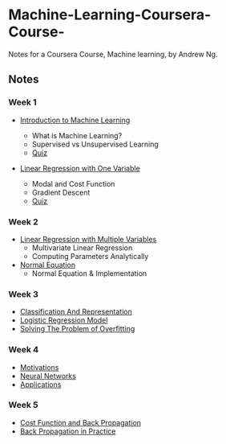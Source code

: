 # Machine-Learning-Coursera-Course-
Notes for a Coursera Course, Machine learning, by Andrew Ng.


## Notes

### Week 1
 - [Introduction to Machine Learning](./Week1/IntroToML.md)
   - What is Machine Learning?
   - Supervised vs Unsupervised Learning
   - [Quiz](./Week1/IntroToML_quiz.md)

 - [Linear Regression with One Variable](./Week1/LinearRegressionWithOneVariable.md)
   - Modal and Cost Function
   - Gradient Descent
   - [Quiz](./Week1/LinearRegressionWithOneVariable_quiz.md)

### Week 2
 - [Linear Regression with Multiple Variables](./Week2/LinearRegressionWithMultipleVariables.md)
   - Multivariate Linear Regression
   - Computing Parameters Analytically
 - [Normal Equation](./Week2/NormalEquation.md)
   - Normal Equation & Implementation

### Week 3
 - [Classification And Representation](./Week3/ClassificationAndRepresentation.md)
 - [Logistic Regression Model](./Week3/LogisticRegressionModel.md)
 - [Solving The Problem of Overfitting](./Week3/SolvingTheProblemOfOverfitting.md)

### Week 4
 - [Motivations](./Week4/Motivations.md)
 - [Neural Networks](./Week4/NeuralNetworks.md)
 - [Applications](./Week4/Applications.md)

### Week 5
 - [Cost Function and Back Propagation](./Week5/CostFunctionAndBackPropagation.md)
  - [Back Propagation in Practice](./Week5/BackPropagationInPractice.md)
